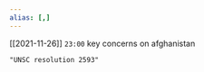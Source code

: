 ```yaml
---
alias: [,]
---
```



[[2021-11-26]] `23:00`
key concerns on afghanistan
```query
"UNSC resolution 2593"
```